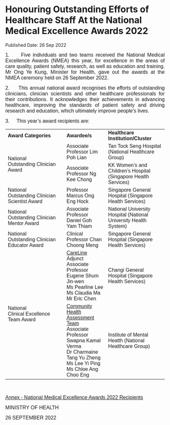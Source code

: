 <html>
    <meta http-equiv="Content-Type" content="text/html; charset=utf-8"/>
    <meta charset="utf-8"/>
    <title>Honouring Outstanding Efforts of Healthcare Staff At the National Medical Excellence Awards 2022</title>
    <body><h1>Honouring Outstanding Efforts of Healthcare Staff At the National Medical Excellence Awards 2022</h1>
    <p>Published Date: 26 Sep 2022</p> <p style="text-align: justify;"><span style="font-family: Arial; font-size: 16px;">1.&nbsp; &nbsp; &nbsp;Five individuals and two teams received the National Medical Excellence Awards (NMEA) this year, for excellence in the areas of care quality, patient safety, research, as well as education and training. Mr Ong Ye Kung, Minister for Health, gave out the awards at the NMEA ceremony held on 26 September 2022.</span></p><p style="text-align: justify;"><span style="font-size: 16px; font-family: Arial;">2.&nbsp; &nbsp; &nbsp;</span><span style="font-size: 16px; font-family: Arial;">This annual national award recognises the efforts of outstanding clinicians, clinician scientists and other healthcare professionals for their contributions. It acknowledges their achievements in advancing healthcare, improving the standards of patient safety and driving research and education, which ultimately improve people's lives.</span></p><p style="text-align: justify;"><span style="font-size: 16px; font-family: Arial;">3.&nbsp; &nbsp; &nbsp;</span><span style="font-size: 16px; font-family: Arial;">This year’s award recipients are:</span></p><table><tbody><tr><td><span style="font-size: 16px; font-family: Arial;"><strong>Award Categories</strong></span></td><td><strong><span style="font-size: 16px; font-family: Arial;">Awardee/s</span></strong></td><td><span style="font-size: 16px; font-family: Arial;"><strong>Healthcare Institution/Cluster</strong></span></td></tr><tr><td rowspan="2"><span style="font-size: 16px; font-family: Arial;">National Outstanding&nbsp;Clinician Award</span></td><td><span style="font-size: 16px; font-family: Arial;">Associate Professor Lim Poh Lian</span></td><td><span style="font-size: 16px; font-family: Arial;">Tan Tock Seng Hospital (National Healthcare Group)</span></td></tr><tr><td><span style="font-size: 16px; font-family: Arial;">Associate Professor Ng Kee Chong</span></td><td><span style="font-size: 16px; font-family: Arial;">KK Women’s and Children’s Hospital (Singapore Health Services)</span></td></tr><tr><td><span style="font-size: 16px; font-family: Arial;">National Outstanding&nbsp;Clinician Scientist Award</span></td><td><span style="font-size: 16px; font-family: Arial;">Professor Marcus Ong Eng Hock</span></td><td><span style="font-size: 16px; font-family: Arial;">Singapore General Hospital (Singapore Health Services)</span></td></tr><tr><td><span style="font-size: 16px; font-family: Arial;">National Outstanding&nbsp;Clinician Mentor Award</span></td><td><span style="font-size: 16px; font-family: Arial;">Associate Professor Daniel Goh Yam Thiam</span></td><td><span style="font-size: 16px; font-family: Arial;">National University Hospital (National University Health System)</span></td></tr><tr><td><span style="font-size: 16px; font-family: Arial;">National Outstanding&nbsp;Clinician Educator Award</span></td><td><span style="font-size: 16px; font-family: Arial;">Clinical Professor Chan Choong Meng</span></td><td><span style="font-size: 16px; font-family: Arial;">Singapore General Hospital (Singapore Health Services)</span></td></tr><tr><td rowspan="2"><span style="font-size: 16px; font-family: Arial;">National Clinical&nbsp;Excellence Team Award</span></td><td><span style="font-size: 16px; font-family: Arial;"><span style="font-size: 16px;"><span style="text-decoration: underline;">CareLine</span></span><br>Adjunct Associate Professor Eugene Shum Jin-wen<br>Ms Pearline Lee<br>Ms Claudia Ma<br>Mr Eric Chen</span></td><td><span style="font-size: 16px; font-family: Arial;">Changi General Hospital (Singapore Health Services)</span></td></tr><tr><td><span style="font-size: 16px; font-family: Arial;"><span style="text-decoration: underline; font-size: 16px;">Community Health Assessment Team</span><br>Associate Professor Swapna Kamal Verma<br>Dr Charmaine Tang Yu Zheng<br>Ms Lee Yi Ping<br>Ms Chloe Ang Choo Eng</span></td><td><span style="font-size: 16px; font-family: Arial;">Institute of Mental Health (National Healthcare Group)</span></td></tr></tbody></table><p style="text-align: justify;"><span style="font-size: 16px; font-family: Arial;">&nbsp;&nbsp;</span></p><p style="text-align: justify;"><span style="font-size: 16px; font-family: Arial;"><a href="/docs/librariesprovider5/default-document-library/annex---national-medical-excellence-awards-2022-recipients.pdf?sfvrsn=23dcef4b_0" title="Annex - National Medical Excellence Awards 2022 Recipients">Annex - National Medical Excellence Awards 2022 Recipients</a></span></p><p style="text-align: justify;"><span style="font-size: 16px; font-family: Arial;">MINISTRY OF HEALTH</span></p><p style="text-align: justify;"><span style="font-family: Arial; font-size: 16px;">26 SEPTEMBER 2022</span></p><br></body>
</html>